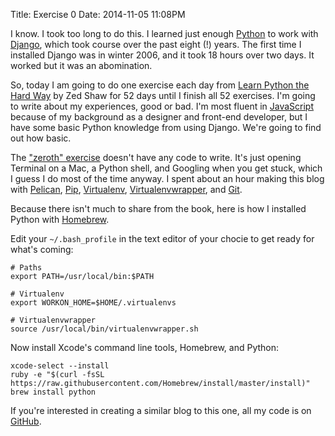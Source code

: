 Title: Exercise 0
Date: 2014-11-05 11:08PM

I know. I took too long to do this. I learned just enough [Python](https://www.python.org/) to work with [Django](https://www.djangoproject.com/), which took course over the past eight (!) years. The first time I installed Django was in winter 2006, and it took 18 hours over two days. It worked but it was an abomination.

So, today I am going to do one exercise each day from [Learn Python the Hard Way](http://learnpythonthehardway.org/book/) by Zed Shaw for 52 days until I finish all 52 exercises. I'm going to write about my experiences, good or bad. I'm most fluent in [JavaScript](http://en.wikipedia.org/wiki/JavaScript) because of my background as a designer and front-end developer, but I have some basic Python knowledge from using Django. We're going to find out how basic.

The ["zeroth" exercise](http://learnpythonthehardway.org/book/ex0.html) doesn't have any code to write. It's just opening Terminal on a Mac, a Python shell, and Googling when you get stuck, which I guess I do most of the time anyway. I spent about an hour making this blog with [Pelican](http://blog.getpelican.com/), [Pip](https://pip.pypa.io/), [Virtualenv](http://virtualenv.readthedocs.org/), [Virtualenvwrapper](http://virtualenvwrapper.readthedocs.org/), and [Git](http://git-scm.com/).

Because there isn't much to share from the book, here is how I installed Python with [Homebrew](http://brew.sh/).

Edit your `~/.bash_profile` in the text editor of your chocie to get ready for what's coming:

```
# Paths
export PATH=/usr/local/bin:$PATH

# Virtualenv
export WORKON_HOME=$HOME/.virtualenvs

# Virtualenvwrapper
source /usr/local/bin/virtualenvwrapper.sh
```

Now install Xcode's command line tools, Homebrew, and Python:

```
xcode-select --install
ruby -e "$(curl -fsSL https://raw.githubusercontent.com/Homebrew/install/master/install)"
brew install python
```

If you're interested in creating a similar blog to this one, all my code is on [GitHub](https://github.com/richardcornish/lpthw).
